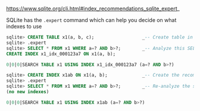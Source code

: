 https://www.sqlite.org/cli.html#index_recommendations_sqlite_expert_

SQLite has the `.expert` command which can help you decide on what indexes to use

```sql
sqlite> CREATE TABLE x1(a, b, c);                  _-- Create table in database_ 
sqlite> .expert
sqlite> SELECT * FROM x1 WHERE a=? AND b>?;        _-- Analyze this SELECT_ 
CREATE INDEX x1_idx_000123a7 ON x1(a, b);

0|0|0|SEARCH TABLE x1 USING INDEX x1_idx_000123a7 (a=? AND b>?)

sqlite> CREATE INDEX x1ab ON x1(a, b);             _-- Create the recommended index_ 
sqlite> .expert
sqlite> SELECT * FROM x1 WHERE a=? AND b>?;        _-- Re-analyze the same SELECT_ 
(no new indexes)

0|0|0|SEARCH TABLE x1 USING INDEX x1ab (a=? AND b>?)
```

